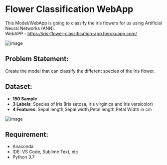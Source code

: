 # Flower Classification WebApp
This Model/WebApp is going to classify the iris flowers for us using Artificial Neural Networks (ANN).<br/>
WebAPP - https://iris-flower-classification-app.herokuapp.com/
 
![image](https://miro.medium.com/max/1400/0*Uw37vrrKzeEWahdB)
 
## Problem Statement:
Create the model that can classify the different species of the Iris flower.
 
## Dataset:
- __150 Sample__
- __3 Labels__: Species of Iris (Iris setosa, Iris virginica and Iris versicolor)
- __4 Features__: Sepal length,Sepal width,Petal length,Petal Width in cm
 
![image](https://miro.medium.com/max/1400/0*7H_gF1KnslexnJ3s)
## Requirement:
- Anaconda
- IDE: VS Code, Sublime Text, etc
- Python 3.7

